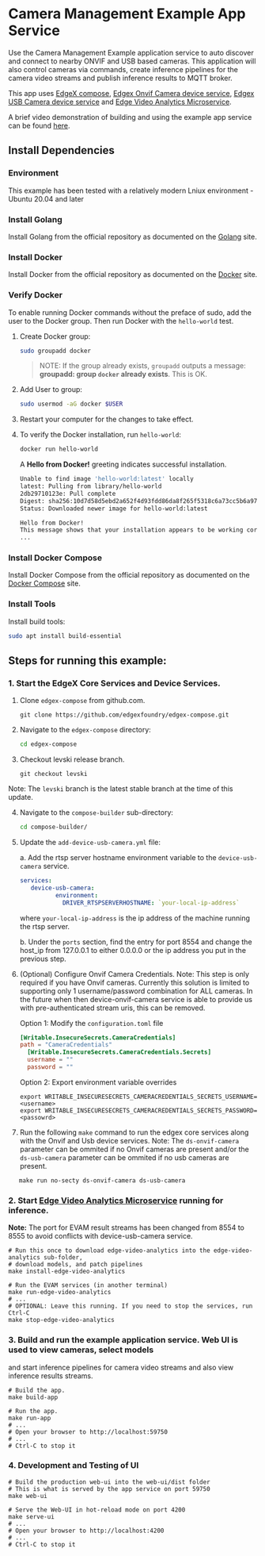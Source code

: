 # Camera Management Example App Service
Use the Camera Management Example application service to auto discover and connect to nearby ONVIF and USB based cameras. This application will also control cameras via commands, create inference pipelines for the camera video streams and publish inference results to MQTT broker.

This app uses [EdgeX compose][edgex-compose], [Edgex Onvif Camera device service][device-onvif-camera], [Edgex USB Camera device service][device-usb-camera] and [Edge Video Analytics Microservice][evam].

A brief video demonstration of building and using the example app service can be found [here](https://www.youtube.com/watch?v=vZqd3j2Zn2Y).

## Install Dependencies

### Environment
This example has been tested with a relatively modern Lniux environment - Ubuntu 20.04 and later

### Install Golang
Install Golang from the official repository as documented on the [Golang](https://go.dev/doc/install) site.

### Install Docker
Install Docker from the official repository as documented on the [Docker](https://docs.docker.com/engine/install/ubuntu/) site.

### Verify Docker
To enable running Docker commands without the preface of sudo, add the user to the Docker group. Then run Docker with the `hello-world` test.

1. Create Docker group:
   ```bash
   sudo groupadd docker
   ```
   >NOTE: If the group already exists, `groupadd` outputs a message: **groupadd: group `docker` already exists**. This is OK.

2. Add User to group:
   ```bash
   sudo usermod -aG docker $USER
   ```

3. Restart your computer for the changes to take effect.

4. To verify the Docker installation, run `hello-world`:

   ```bash
   docker run hello-world
   ```
   A **Hello from Docker!** greeting indicates successful installation.

   ```bash
   Unable to find image 'hello-world:latest' locally
   latest: Pulling from library/hello-world
   2db29710123e: Pull complete 
   Digest: sha256:10d7d58d5ebd2a652f4d93fdd86da8f265f5318c6a73cc5b6a9798ff6d2b2e67
   Status: Downloaded newer image for hello-world:latest

   Hello from Docker!
   This message shows that your installation appears to be working correctly.
   ...
   ```

### Install Docker Compose
Install Docker Compose from the official repository as documented on the [Docker Compose](https://docs.docker.com/compose/install/linux/#install-using-the-repository) site.

### Install Tools
Install build tools:

```bash
sudo apt install build-essential
```

## Steps for running this example:

### 1. Start the EdgeX Core Services and Device Services.

1. Clone `edgex-compose` from github.com.
   ```shell 
   git clone https://github.com/edgexfoundry/edgex-compose.git
   ```  

2. Navigate to the `edgex-compose` directory:

   ```bash
   cd edgex-compose
   ```

3. Checkout levski release branch.
   ```shell
   git checkout levski
   ```

Note: The `levski` branch is the latest stable branch at the time of this update. 

4. Navigate to the `compose-builder` sub-directory:

   ```bash
   cd compose-builder/
   ```

5. Update the `add-device-usb-camera.yml` file:

   a. Add the rtsp server hostname environment variable to the `device-usb-camera` service.
   ```yml
   services:
      device-usb-camera:
             environment:
               DRIVER_RTSPSERVERHOSTNAME: `your-local-ip-address`
   ```
      where `your-local-ip-address` is the ip address of the machine running the rtsp server.

   b. Under the `ports` section, find the entry for port 8554 and change the host_ip from 127.0.0.1 to either 0.0.0.0 or the ip address you put in the previous step.
6. (Optional) Configure Onvif Camera Credentials. Note: This step is only required if you have Onvif cameras. Currently this solution is limited to supporting only 1 username/password combination for ALL cameras. In the future when then device-onvif-camera service is able to provide us with pre-authenticated stream uris, this can be removed.

   Option 1: Modify the `configuration.toml` file  
   

   ```toml
   [Writable.InsecureSecrets.CameraCredentials]
   path = "CameraCredentials"
     [Writable.InsecureSecrets.CameraCredentials.Secrets]
     username = ""
     password = ""
   ```
   
   Option 2: Export environment variable overrides
   ```shell
   export WRITABLE_INSECURESECRETS_CAMERACREDENTIALS_SECRETS_USERNAME=<username>
   export WRITABLE_INSECURESECRETS_CAMERACREDENTIALS_SECRETS_PASSWORD=<passowrd>
   ```  

7. Run the following `make` command to run the edgex core services along with the Onvif and Usb device services. Note: The `ds-onvif-camera` parameter can be ommited if no Onvif cameras are present and/or the `ds-usb-camera` parameter can be ommited if no usb cameras are present.
```shell
   make run no-secty ds-onvif-camera ds-usb-camera 
```   


### 2. Start [Edge Video Analytics Microservice][evam] running for inference.

**Note:** The port for EVAM result streams has been changed from 8554 to 8555 to avoid conflicts with device-usb-camera service.

```shell
# Run this once to download edge-video-analytics into the edge-video-analytics sub-folder, 
# download models, and patch pipelines
make install-edge-video-analytics

# Run the EVAM services (in another terminal)
make run-edge-video-analytics
# ...
# OPTIONAL: Leave this running. If you need to stop the services, run Ctrl-C
make stop-edge-video-analytics
```

### 3. Build and run the example application service. Web UI is used to view cameras, select models 
   and start inference pipelines for camera video streams and also view inference results streams.
```shell
# Build the app. 
make build-app

# Run the app.
make run-app
# ...
# Open your browser to http://localhost:59750
# ...
# Ctrl-C to stop it
```

### 4. Development and Testing of UI
```shell
# Build the production web-ui into the web-ui/dist folder
# This is what is served by the app service on port 59750
make web-ui

# Serve the Web-UI in hot-reload mode on port 4200
make serve-ui
# ...
# Open your browser to http://localhost:4200
# ...
# Ctrl-C to stop it
```

[edgex-compose]: https://github.com/edgexfoundry/edgex-compose
[device-onvif-camera]: https://github.com/edgexfoundry/device-onvif-camera
[device-usb-camera]: https://github.com/edgexfoundry/device-usb-camera
[evam]: https://www.intel.com/content/www/us/en/developer/articles/technical/video-analytics-service.html
